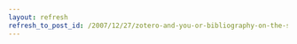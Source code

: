 ```yaml
---
layout: refresh
refresh_to_post_id: /2007/12/27/zotero-and-you-or-bibliography-on-the-semantic-web
---
```

